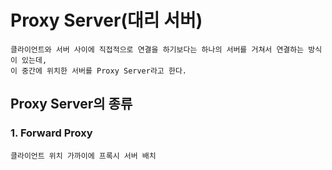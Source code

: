 # Proxy Server(대리 서버)
    클라이언트와 서버 사이에 직접적으로 연결을 하기보다는 하나의 서버를 거쳐서 연결하는 방식이 있는데,
    이 중간에 위치한 서버를 Proxy Server라고 한다.
    
## Proxy Server의 종류


### 1. Forward Proxy
    클라이언트 위치 가까이에 프록시 서버 배치
